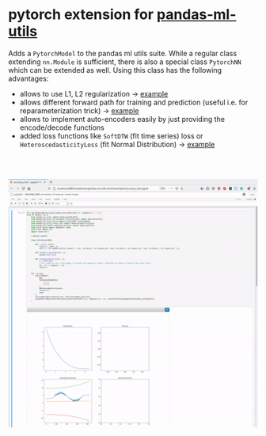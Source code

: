 # pytorch extension for [pandas-ml-utils][ghl1]

Adds a `PytorchModel` to the pandas ml utils suite. While a regular class extending `nn.Module` is sufficient,
there is also a special class `PytorchNN` which can be extended as well. Using this class has the following 
advantages:

 * allows to use L1, L2 regularization -> [example][ghl2] 
 * allows different forward path for training and prediction (useful i.e. for reparameterization trick) -> [example][ghl3]
 * allows to implement auto-encoders easily by just providing the encode/decode functions
 * added loss functions like `SoftDTW` (fit time series) loss or `HeteroscedasticityLoss` (fit Normal Distribution) -> [example][ghl3]

<br/><br/>

![Fitting Example][ghi1]

[ghl1]: https://github.com/KIC/pandas-ml-quant/tree/0.2.5/pandas-ml-utils-torch/../pandas-ml-utils
[ghl2]: https://github.com/KIC/pandas-ml-quant/tree/0.2.5/pandas-ml-utils-torch/./examples/regression_with_regularization.ipynb
[ghl3]: https://github.com/KIC/pandas-ml-quant/tree/0.2.5/pandas-ml-utils-torch/./examples/probabilistic_model.ipynb
[ghi1]: https://github.com/KIC/pandas-ml-quant/raw/0.2.5/pandas-ml-utils-torch/../.readme/videos/probabilistic-model-fit.gif

